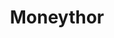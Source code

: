 ---
facebook: https://facebook.com/moneythorhq
googleplus: https://plus.google.com/+Moneythor
linkedin: https://linkedin.com/company/moneythor
logohandle: moneythor
sort: moneythor
title: Moneythor
twitter: https://x.com/moneythor
website: https://www.moneythor.com/
---